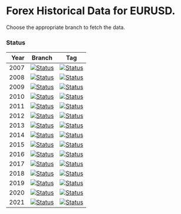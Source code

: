 # Forex Historical Data for EURUSD.

Choose the appropriate branch to fetch the data.

### Status

| Year | Branch | Tag |
| ----:|:------:|:---:|
| 2007 | [![Status][gh-img-fetch-2007]][gh-lnk-fetch-2007] | [![Status][gh-img-tag-2007]][gh-lnk-tag-2007] |
| 2008 | [![Status][gh-img-fetch-2008]][gh-lnk-fetch-2008] | [![Status][gh-img-tag-2008]][gh-lnk-tag-2008] |
| 2009 | [![Status][gh-img-fetch-2009]][gh-lnk-fetch-2009] | [![Status][gh-img-tag-2009]][gh-lnk-tag-2009] |
| 2010 | [![Status][gh-img-fetch-2010]][gh-lnk-fetch-2010] | [![Status][gh-img-tag-2010]][gh-lnk-tag-2010] |
| 2011 | [![Status][gh-img-fetch-2011]][gh-lnk-fetch-2011] | [![Status][gh-img-tag-2011]][gh-lnk-tag-2011] |
| 2012 | [![Status][gh-img-fetch-2012]][gh-lnk-fetch-2012] | [![Status][gh-img-tag-2012]][gh-lnk-tag-2012] |
| 2013 | [![Status][gh-img-fetch-2013]][gh-lnk-fetch-2013] | [![Status][gh-img-tag-2013]][gh-lnk-tag-2013] |
| 2014 | [![Status][gh-img-fetch-2014]][gh-lnk-fetch-2014] | [![Status][gh-img-tag-2014]][gh-lnk-tag-2014] |
| 2015 | [![Status][gh-img-fetch-2015]][gh-lnk-fetch-2015] | [![Status][gh-img-tag-2015]][gh-lnk-tag-2015] |
| 2016 | [![Status][gh-img-fetch-2016]][gh-lnk-fetch-2016] | [![Status][gh-img-tag-2016]][gh-lnk-tag-2016] |
| 2017 | [![Status][gh-img-fetch-2017]][gh-lnk-fetch-2017] | [![Status][gh-img-tag-2017]][gh-lnk-tag-2017] |
| 2018 | [![Status][gh-img-fetch-2018]][gh-lnk-fetch-2018] | [![Status][gh-img-tag-2018]][gh-lnk-tag-2018] |
| 2019 | [![Status][gh-img-fetch-2019]][gh-lnk-fetch-2019] | [![Status][gh-img-tag-2019]][gh-lnk-tag-2019] |
| 2020 | [![Status][gh-img-fetch-2020]][gh-lnk-fetch-2020] | [![Status][gh-img-tag-2020]][gh-lnk-tag-2020] |
| 2021 | [![Status][gh-img-fetch-2021]][gh-lnk-fetch-2021] | [![Status][gh-img-tag-2021]][gh-lnk-tag-2021] |

<!-- Named links -->

[gh-img-fetch-2007]: https://github.com/FX-Data/FX-Data-EURUSD-DS/workflows/Fetch/badge.svg?branch=EURUSD-2007
[gh-lnk-fetch-2007]: https://github.com/FX-Data/FX-Data-EURUSD-DS/actions?query=workflow%3AFetch+branch%3AEURUSD-2007
[gh-img-fetch-2008]: https://github.com/FX-Data/FX-Data-EURUSD-DS/workflows/Fetch/badge.svg?branch=EURUSD-2008
[gh-lnk-fetch-2008]: https://github.com/FX-Data/FX-Data-EURUSD-DS/actions?query=workflow%3AFetch+branch%3AEURUSD-2008
[gh-img-fetch-2009]: https://github.com/FX-Data/FX-Data-EURUSD-DS/workflows/Fetch/badge.svg?branch=EURUSD-2009
[gh-lnk-fetch-2009]: https://github.com/FX-Data/FX-Data-EURUSD-DS/actions?query=workflow%3AFetch+branch%3AEURUSD-2009
[gh-img-fetch-2010]: https://github.com/FX-Data/FX-Data-EURUSD-DS/workflows/Fetch/badge.svg?branch=EURUSD-2010
[gh-lnk-fetch-2010]: https://github.com/FX-Data/FX-Data-EURUSD-DS/actions?query=workflow%3AFetch+branch%3AEURUSD-2010
[gh-img-fetch-2011]: https://github.com/FX-Data/FX-Data-EURUSD-DS/workflows/Fetch/badge.svg?branch=EURUSD-2011
[gh-lnk-fetch-2011]: https://github.com/FX-Data/FX-Data-EURUSD-DS/actions?query=workflow%3AFetch+branch%3AEURUSD-2011
[gh-img-fetch-2012]: https://github.com/FX-Data/FX-Data-EURUSD-DS/workflows/Fetch/badge.svg?branch=EURUSD-2012
[gh-lnk-fetch-2012]: https://github.com/FX-Data/FX-Data-EURUSD-DS/actions?query=workflow%3AFetch+branch%3AEURUSD-2012
[gh-img-fetch-2013]: https://github.com/FX-Data/FX-Data-EURUSD-DS/workflows/Fetch/badge.svg?branch=EURUSD-2013
[gh-lnk-fetch-2013]: https://github.com/FX-Data/FX-Data-EURUSD-DS/actions?query=workflow%3AFetch+branch%3AEURUSD-2013
[gh-img-fetch-2014]: https://github.com/FX-Data/FX-Data-EURUSD-DS/workflows/Fetch/badge.svg?branch=EURUSD-2014
[gh-lnk-fetch-2014]: https://github.com/FX-Data/FX-Data-EURUSD-DS/actions?query=workflow%3AFetch+branch%3AEURUSD-2014
[gh-img-fetch-2015]: https://github.com/FX-Data/FX-Data-EURUSD-DS/workflows/Fetch/badge.svg?branch=EURUSD-2015
[gh-lnk-fetch-2015]: https://github.com/FX-Data/FX-Data-EURUSD-DS/actions?query=workflow%3AFetch+branch%3AEURUSD-2015
[gh-img-fetch-2016]: https://github.com/FX-Data/FX-Data-EURUSD-DS/workflows/Fetch/badge.svg?branch=EURUSD-2016
[gh-lnk-fetch-2016]: https://github.com/FX-Data/FX-Data-EURUSD-DS/actions?query=workflow%3AFetch+branch%3AEURUSD-2016
[gh-img-fetch-2017]: https://github.com/FX-Data/FX-Data-EURUSD-DS/workflows/Fetch/badge.svg?branch=EURUSD-2017
[gh-lnk-fetch-2017]: https://github.com/FX-Data/FX-Data-EURUSD-DS/actions?query=workflow%3AFetch+branch%3AEURUSD-2017
[gh-img-fetch-2018]: https://github.com/FX-Data/FX-Data-EURUSD-DS/workflows/Fetch/badge.svg?branch=EURUSD-2018
[gh-lnk-fetch-2018]: https://github.com/FX-Data/FX-Data-EURUSD-DS/actions?query=workflow%3AFetch+branch%3AEURUSD-2018
[gh-img-fetch-2019]: https://github.com/FX-Data/FX-Data-EURUSD-DS/workflows/Fetch/badge.svg?branch=EURUSD-2019
[gh-lnk-fetch-2019]: https://github.com/FX-Data/FX-Data-EURUSD-DS/actions?query=workflow%3AFetch+branch%3AEURUSD-2019
[gh-img-fetch-2020]: https://github.com/FX-Data/FX-Data-EURUSD-DS/workflows/Fetch/badge.svg?branch=EURUSD-2020
[gh-lnk-fetch-2020]: https://github.com/FX-Data/FX-Data-EURUSD-DS/actions?query=workflow%3AFetch+branch%3AEURUSD-2020
[gh-img-fetch-2021]: https://github.com/FX-Data/FX-Data-EURUSD-DS/workflows/Fetch/badge.svg?branch=EURUSD-2021
[gh-lnk-fetch-2021]: https://github.com/FX-Data/FX-Data-EURUSD-DS/actions?query=workflow%3AFetch+branch%3AEURUSD-2021

[gh-img-tag-2007]: https://github.com/FX-Data/FX-Data-EURUSD-DS/workflows/Release/badge.svg?tag=2007
[gh-lnk-tag-2007]: https://github.com/FX-Data/FX-Data-EURUSD-DS/actions?query=workflow%3ARelease+branch%3A2007
[gh-img-tag-2008]: https://github.com/FX-Data/FX-Data-EURUSD-DS/workflows/Release/badge.svg?tag=2008
[gh-lnk-tag-2008]: https://github.com/FX-Data/FX-Data-EURUSD-DS/actions?query=workflow%3ARelease+branch%3A2008
[gh-img-tag-2009]: https://github.com/FX-Data/FX-Data-EURUSD-DS/workflows/Release/badge.svg?tag=2009
[gh-lnk-tag-2009]: https://github.com/FX-Data/FX-Data-EURUSD-DS/actions?query=workflow%3ARelease+branch%3A2009
[gh-img-tag-2010]: https://github.com/FX-Data/FX-Data-EURUSD-DS/workflows/Release/badge.svg?tag=2010
[gh-lnk-tag-2010]: https://github.com/FX-Data/FX-Data-EURUSD-DS/actions?query=workflow%3ARelease+branch%3A2010
[gh-img-tag-2011]: https://github.com/FX-Data/FX-Data-EURUSD-DS/workflows/Release/badge.svg?tag=2011
[gh-lnk-tag-2011]: https://github.com/FX-Data/FX-Data-EURUSD-DS/actions?query=workflow%3ARelease+branch%3A2011
[gh-img-tag-2012]: https://github.com/FX-Data/FX-Data-EURUSD-DS/workflows/Release/badge.svg?tag=2012
[gh-lnk-tag-2012]: https://github.com/FX-Data/FX-Data-EURUSD-DS/actions?query=workflow%3ARelease+branch%3A2012
[gh-img-tag-2013]: https://github.com/FX-Data/FX-Data-EURUSD-DS/workflows/Release/badge.svg?tag=2013
[gh-lnk-tag-2013]: https://github.com/FX-Data/FX-Data-EURUSD-DS/actions?query=workflow%3ARelease+branch%3A2013
[gh-img-tag-2014]: https://github.com/FX-Data/FX-Data-EURUSD-DS/workflows/Release/badge.svg?tag=2014
[gh-lnk-tag-2014]: https://github.com/FX-Data/FX-Data-EURUSD-DS/actions?query=workflow%3ARelease+branch%3A2014
[gh-img-tag-2015]: https://github.com/FX-Data/FX-Data-EURUSD-DS/workflows/Release/badge.svg?tag=2015
[gh-lnk-tag-2015]: https://github.com/FX-Data/FX-Data-EURUSD-DS/actions?query=workflow%3ARelease+branch%3A2015
[gh-img-tag-2016]: https://github.com/FX-Data/FX-Data-EURUSD-DS/workflows/Release/badge.svg?tag=2016
[gh-lnk-tag-2016]: https://github.com/FX-Data/FX-Data-EURUSD-DS/actions?query=workflow%3ARelease+branch%3A2016
[gh-img-tag-2017]: https://github.com/FX-Data/FX-Data-EURUSD-DS/workflows/Release/badge.svg?tag=2017
[gh-lnk-tag-2017]: https://github.com/FX-Data/FX-Data-EURUSD-DS/actions?query=workflow%3ARelease+branch%3A2017
[gh-img-tag-2018]: https://github.com/FX-Data/FX-Data-EURUSD-DS/workflows/Release/badge.svg?tag=2018
[gh-lnk-tag-2018]: https://github.com/FX-Data/FX-Data-EURUSD-DS/actions?query=workflow%3ARelease+branch%3A2018
[gh-img-tag-2019]: https://github.com/FX-Data/FX-Data-EURUSD-DS/workflows/Release/badge.svg?tag=2019
[gh-lnk-tag-2019]: https://github.com/FX-Data/FX-Data-EURUSD-DS/actions?query=workflow%3ARelease+branch%3A2019
[gh-img-tag-2020]: https://github.com/FX-Data/FX-Data-EURUSD-DS/workflows/Release/badge.svg?tag=2020
[gh-lnk-tag-2020]: https://github.com/FX-Data/FX-Data-EURUSD-DS/actions?query=workflow%3ARelease+branch%3A2020
[gh-img-tag-2021]: https://github.com/FX-Data/FX-Data-EURUSD-DS/workflows/Release/badge.svg?tag=2021
[gh-lnk-tag-2021]: https://github.com/FX-Data/FX-Data-EURUSD-DS/actions?query=workflow%3ARelease+branch%3A2021
